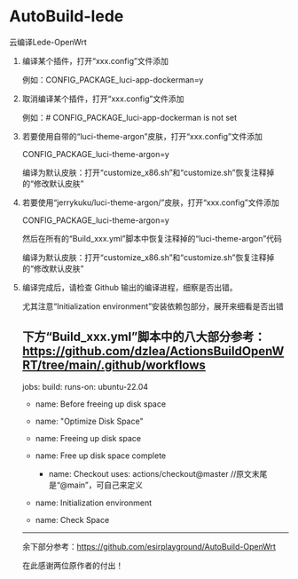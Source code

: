 # AutoBuild-lede
云编译Lede-OpenWrt


1. 编译某个插件，打开“xxx.config”文件添加
   
   例如：CONFIG_PACKAGE_luci-app-dockerman=y

2. 取消编译某个插件，打开“xxx.config”文件添加
   
   例如：# CONFIG_PACKAGE_luci-app-dockerman is not set

3. 若要使用自带的“luci-theme-argon”皮肤，打开“xxx.config”文件添加
   
   CONFIG_PACKAGE_luci-theme-argon=y

   编译为默认皮肤：打开“customize_x86.sh”和“customize.sh”恢复注释掉的“修改默认皮肤”

5. 若要使用“jerrykuku/luci-theme-argon/”皮肤，打开“xxx.config”文件添加

   CONFIG_PACKAGE_luci-theme-argon=y
   
   然后在所有的“Build_xxx.yml”脚本中恢复注释掉的“luci-theme-argon”代码

   编译为默认皮肤：打开“customize_x86.sh”和“customize.sh”恢复注释掉的“修改默认皮肤”

6. 编译完成后，请检查 Github 输出的编译进程，细察是否出错。
  
   尤其注意“Initialization environment”安装依赖包部分，展开来细看是否出错

   下方“Build_xxx.yml”脚本中的八大部分参考：https://github.com/dzlea/ActionsBuildOpenWRT/tree/main/.github/workflows
   -------------------------------------------------------------------
   jobs:
  build:
    runs-on: ubuntu-22.04

   - name: Before freeing up disk space
   - name: "Optimize Disk Space"
   - name: Freeing up disk space
     
   - name: Free up disk space complete
       - name: Checkout
      uses: actions/checkout@master  //原文末尾是“@main”，可自己来定义

   - name: Initialization environment
   - name: Check Space
   -------------------------------------------------------------------

   余下部分参考：https://github.com/esirplayground/AutoBuild-OpenWrt

   在此感谢两位原作者的付出！
